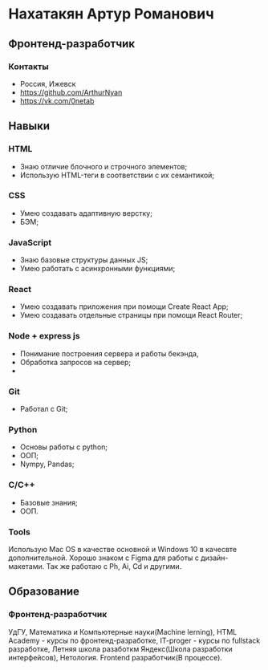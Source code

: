 # Нахатакян Артур Романович
## Фронтенд-разработчик

### Контакты
- Россия, Ижевск
- https://github.com/ArthurNyan
- https://vk.com/0netab

## Навыки

### HTML
- Знаю отличие блочного и строчного элементов;
- Использую HTML-теги в соответствии с их семантикой;

### CSS
- Умею создавать адаптивную верстку;
- БЭМ;

### JavaScript 
- Знаю базовые структуры данных JS;
- Умею работать с асинхронными функциями;

### React
- Умею создавать приложения при помощи Create React App;
- Умею создавать отдельные страницы при помощи React Router;

### Node + express js
- Понимание построения сервера и работы бекэнда,
- Обработка запросов на сервер;
- 
### Git
- Работал с Git;

### Python
- Основы работы с python;
- ООП;
- Nympy, Pandas;

### C/С++
- Базовые знания;
- ООП.

### Tools
Использую Mac OS в качестве основной и Windows 10 в качесвте дополнительной. Хорошо знаком с Figma для работы с дизайн-макетами. Так же работаю с Ph, Ai, Cd и другими.

## Образование

### Фронтенд-разработчик

УдГУ, Математика и Компьютерные науки(Machine lerning),
HTML Academy - курсы по фронтенд-разработке,
IT-proger - курсы по fullstack разработке,
Летняя школа разаботкм Яндекс(Школа разработки интерфейсов),
Нетология. Frontend разработчик(В процессе).

